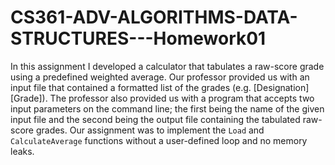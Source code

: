 # CS361-ADV-ALGORITHMS-DATA-STRUCTURES---Homework01

In this assignment I developed a calculator that tabulates a raw-score grade using a predefined weighted average. Our professor provided us with an input file that contained a formatted list of the grades (e.g. [Designation] [Grade]). The professor also provided us with a program that accepts two input parameters on the command line; the first being the name of the given input file and the second being the output file containing the tabulated raw-score grades. Our assignment was to implement the `Load` and `CalculateAverage` functions without a user-defined loop and no memory leaks. 


